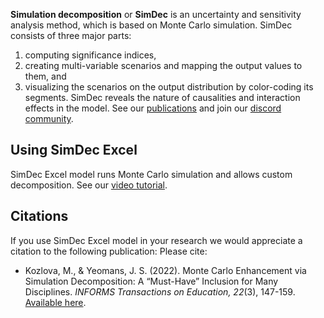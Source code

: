**Simulation decomposition** or **SimDec** is an uncertainty and sensitivity analysis method, which is based on Monte Carlo simulation. SimDec consists of three major parts:

1. computing significance indices,
2. creating multi-variable scenarios and mapping the output values to them, and
3. visualizing the scenarios on the output distribution by color-coding its segments.
SimDec reveals the nature of causalities and interaction effects in the model.
See our [publications](https://www.simdec.fi/publications) and join our [discord community](https://discord.gg/54SFcNsZS4).

## Using SimDec Excel

SimDec Excel model runs Monte Carlo simulation and allows custom decomposition. See our [video tutorial](https://youtu.be/8l6D58fiOxs).

## Citations
If you use SimDec Excel model in your research we would appreciate a citation to the following publication:
Please cite:
- Kozlova, M., & Yeomans, J. S. (2022). Monte Carlo Enhancement via Simulation Decomposition: A “Must-Have” Inclusion for Many Disciplines. _INFORMS Transactions on Education, 22_(3), 147-159. [Available here](https://pubsonline.informs.org/doi/abs/10.1287/ited.2019.0240).
